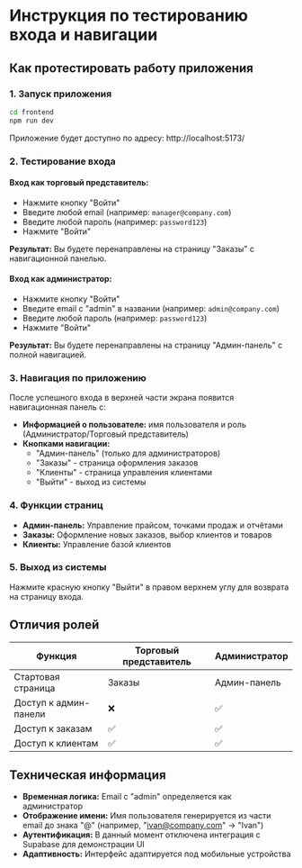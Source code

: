 # Инструкция по тестированию входа и навигации

## Как протестировать работу приложения

### 1. Запуск приложения
```bash
cd frontend
npm run dev
```

Приложение будет доступно по адресу: http://localhost:5173/

### 2. Тестирование входа

#### Вход как торговый представитель:
- Нажмите кнопку "Войти"
- Введите любой email (например: `manager@company.com`)
- Введите любой пароль (например: `password123`)
- Нажмите "Войти"

**Результат:** Вы будете перенаправлены на страницу "Заказы" с навигационной панелью.

#### Вход как администратор:
- Нажмите кнопку "Войти"  
- Введите email с "admin" в названии (например: `admin@company.com`)
- Введите любой пароль (например: `password123`)
- Нажмите "Войти"

**Результат:** Вы будете перенаправлены на страницу "Админ-панель" с полной навигацией.

### 3. Навигация по приложению

После успешного входа в верхней части экрана появится навигационная панель с:

- **Информацией о пользователе:** имя пользователя и роль (Администратор/Торговый представитель)
- **Кнопками навигации:**
  - "Админ-панель" (только для администраторов)
  - "Заказы" - страница оформления заказов
  - "Клиенты" - страница управления клиентами
  - "Выйти" - выход из системы

### 4. Функции страниц

- **Админ-панель:** Управление прайсом, точками продаж и отчётами
- **Заказы:** Оформление новых заказов, выбор клиентов и товаров
- **Клиенты:** Управление базой клиентов

### 5. Выход из системы

Нажмите красную кнопку "Выйти" в правом верхнем углу для возврата на страницу входа.

## Отличия ролей

| Функция | Торговый представитель | Администратор |
|---------|----------------------|---------------|
| Стартовая страница | Заказы | Админ-панель |
| Доступ к админ-панели | ❌ | ✅ |
| Доступ к заказам | ✅ | ✅ |
| Доступ к клиентам | ✅ | ✅ |

## Техническая информация

- **Временная логика:** Email с "admin" определяется как администратор
- **Отображение имени:** Имя пользователя генерируется из части email до знака "@" (например, "ivan@company.com" → "Ivan")
- **Аутентификация:** В данный момент отключена интеграция с Supabase для демонстрации UI
- **Адаптивность:** Интерфейс адаптируется под мобильные устройства

